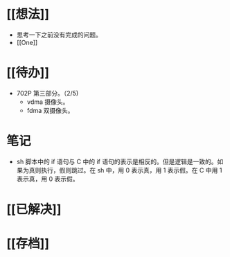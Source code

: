 # [[想法]]
- 思考一下之前没有完成的问题。
- [[One]]

# [[待办]]
- 702P 第三部分。（2/5)
	- vdma 摄像头。
	- fdma 双摄像头。

# 笔记
- sh 脚本中的 if 语句与 C 中的 if 语句的表示是相反的。但是逻辑是一致的。如果为真则执行，假则跳过。在 sh 中，用 0 表示真，用 1 表示假。在 C 中用 1 表示真，用 0 表示假。

# [[已解决]]

# [[存档]]